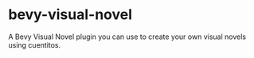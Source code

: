 # bevy-visual-novel
A Bevy Visual Novel plugin you can use to create your own visual novels using cuentitos.

